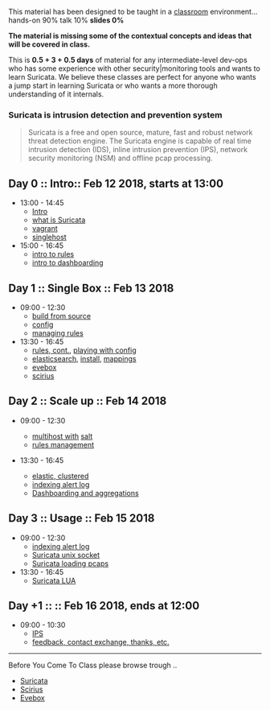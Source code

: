 
This material has been designed to be taught in a [classroom](https://ccdcoe.org/cyber-defence-monitoring-course-suite-module-1-1.html) environment... hands-on 90% talk 10% **slides 0%**

**The material is missing some of the contextual concepts and ideas that will be covered in class.**

This is **0.5 + 3 + 0.5 days** of material for any intermediate-level dev-ops who has some experience with other security|monitoring tools and wants to learn Suricata. We believe these classes are perfect for anyone who wants a jump start in learning Suricata or who wants a more thorough understanding of it internals.

### Suricata is intrusion detection and prevention system

> Suricata is a free and open source, mature, fast and robust network threat detection engine. The Suricata engine is capable of real time intrusion detection (IDS), inline intrusion prevention (IPS), network security monitoring (NSM) and offline pcap processing.

## Day 0 :: Intro:: Feb 12 2018, starts at 13:00

 * 13:00 - 14:45
   * [Intro](/common/day_intro.md)
   * [what is Suricata](/Suricata/suricata/README.md)
   * [vagrant](/common/vagrant_intro.md)
   * [singlehost](/Suricata/vagrant/singlehost/)
 * 15:00 - 16:45
   * [intro to rules](/Suricata/rules/rules.intro.md)
   * [intro to dashboarding]()

## Day 1 :: Single Box :: Feb 13 2018

 * 09:00 - 12:30
   * [build from source](/Suricata/setup/build.md)
   * [config](/Suricata/setup/config.md)
   * [managing rules](/Suricata/suricata/rules.md)
 * 13:30 - 16:45
   * [rules, cont.](/Suricata/rules), [playing with config](/Suricata/setup/config.md)
   * [elasticsearch](/common/elastic), [install](/common/elastic/elastic.install.md), [mappings](/common/elastic/elastic.mappings.md)
   * [evebox](/Suricata/evebox)
   * [scirius](/Suricata/scirius)

## Day 2 :: Scale up :: Feb 14 2018

* 09:00 - 12:30
  * [multihost with](/Suricata/vagrant/multihost) [salt](/common/salt)
  * [rules management](/Suricata/rules/rules.update.md)

* 13:30 - 16:45
  * [elastic, clustered](/common/elastic/elastic.cluster.md)
  * [indexing alert log](/Suricata/logging/)
  * [Dashboarding and aggregations](/common/kibana.md)


## Day 3 :: Usage :: Feb 15 2018

* 09:00 - 12:30
  * [indexing alert log](/Suricata/logging/)
  * [Suricata unix socket](/Suricata/suricata/unixsocket.md)
  * [Suricata loading pcaps](/Suricata/suricata/LoadPcaps.md)
* 13:30 - 16:45
  * [Suricata LUA](/Suricata/lua)


## Day +1 :: :: Feb 16 2018, ends at 12:00

* 09:00 - 10:30
  * [IPS](/Suricata/suricata/ips-intro.md)
  * [feedback, contact exchange, thanks, etc.](/common/Closing.md)


----

Before You Come To Class please browse trough ..

* [Suricata](/Suricata/suricata/README.md)
* [Scirius](/Suricata/scirius/README.md)
* [Evebox](/Suricata/evebox/README.md)
